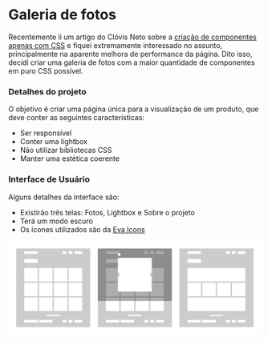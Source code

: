 # Galeria de fotos

Recentemente li um artigo do Clóvis Neto sobre a [criação de componentes apenas com CSS](https://clovisdasilvaneto.github.io/criando-componentes-apenas-com-css) e fiquei extremamente interessado no assunto, principalmente na aparente melhora de performance da página. Dito isso, decidi criar uma galeria de fotos com a maior quantidade de componentes em puro CSS possível.

### Detalhes do projeto

O objetivo é criar uma página única para a visualização de um produto, que deve conter as seguintes características:

- Ser responsível
- Conter uma lightbox
- Não utilizar bibliotecas CSS
- Manter uma estética coerente

### Interface de Usuário

Alguns detalhes da interface são:

- Existirão três telas: Fotos, Lightbox e Sobre o projeto
- Terá um modo escuro
- Os ícones utilizados são da [Eva Icons](https://akveo.github.io/eva-icons/#/)

![Wireframe](./resources/images/wireframe-desktop.png)
